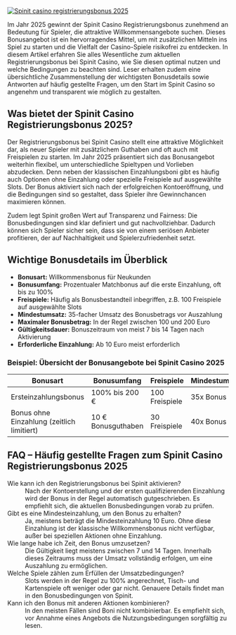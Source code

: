 [![Spinit casino registrierungsbonus 2025](https://123-caf.pages.dev/gitsignup.png)](https://vrmoo.ru/Bt82HjjY)

<p>Im Jahr 2025 gewinnt der Spinit Casino Registrierungsbonus zunehmend an Bedeutung für Spieler, die attraktive Willkommensangebote suchen. Dieses Bonusangebot ist ein hervorragendes Mittel, um mit zusätzlichen Mitteln ins Spiel zu starten und die Vielfalt der Casino-Spiele risikofrei zu entdecken. In diesem Artikel erfahren Sie alles Wesentliche zum aktuellen Registrierungsbonus bei Spinit Casino, wie Sie diesen optimal nutzen und welche Bedingungen zu beachten sind. Leser erhalten zudem eine übersichtliche Zusammenstellung der wichtigsten Bonusdetails sowie Antworten auf häufig gestellte Fragen, um den Start im Spinit Casino so angenehm und transparent wie möglich zu gestalten.</p>  <h2>Was bietet der Spinit Casino Registrierungsbonus 2025?</h2> <p>Der Registrierungsbonus bei Spinit Casino stellt eine attraktive Möglichkeit dar, als neuer Spieler mit zusätzlichem Guthaben und oft auch mit Freispielen zu starten. Im Jahr 2025 präsentiert sich das Bonusangebot weiterhin flexibel, um unterschiedliche Spieltypen und Vorlieben abzudecken. Denn neben der klassischen Einzahlungsboni gibt es häufig auch Optionen ohne Einzahlung oder spezielle Freispiele auf ausgewählte Slots. Der Bonus aktiviert sich nach der erfolgreichen Kontoeröffnung, und die Bedingungen sind so gestaltet, dass Spieler ihre Gewinnchancen maximieren können.</p> <p>Zudem legt Spinit großen Wert auf Transparenz und Fairness: Die Bonusbedingungen sind klar definiert und gut nachvollziehbar. Dadurch können sich Spieler sicher sein, dass sie von einem seriösen Anbieter profitieren, der auf Nachhaltigkeit und Spielerzufriedenheit setzt.</p>  <h2>Wichtige Bonusdetails im Überblick</h2> <ul>   <li><strong>Bonusart:</strong> Willkommensbonus für Neukunden</li>   <li><strong>Bonusumfang:</strong> Prozentualer Matchbonus auf die erste Einzahlung, oft bis zu 100%</li>   <li><strong>Freispiele:</strong> Häufig als Bonusbestandteil inbegriffen, z.B. 100 Freispiele auf ausgewählte Slots</li>   <li><strong>Mindestumsatz:</strong> 35-facher Umsatz des Bonusbetrags vor Auszahlung</li>   <li><strong>Maximaler Bonusbetrag:</strong> In der Regel zwischen 100 und 200 Euro</li>   <li><strong>Gültigkeitsdauer:</strong> Bonuszeitraum von meist 7 bis 14 Tagen nach Aktivierung</li>   <li><strong>Erforderliche Einzahlung:</strong> Ab 10 Euro meist erforderlich</li> </ul>  <h3>Beispiel: Übersicht der Bonusangebote bei Spinit Casino 2025</h3> <table>   <thead>     <tr>       <th>Bonusart</th>       <th>Bonusumfang</th>       <th>Freispiele</th>       <th>Mindestumsatz</th>       <th>Gültigkeit</th>     </tr>   </thead>   <tbody>     <tr>       <td>Ersteinzahlungsbonus</td>       <td>100% bis 200 €</td>       <td>100 Freispiele</td>       <td>35x Bonus</td>       <td>14 Tage</td>     </tr>     <tr>       <td>Bonus ohne Einzahlung (zeitlich limitiert)</td>       <td>10 € Bonusguthaben</td>       <td>30 Freispiele</td>       <td>40x Bonus</td>       <td>7 Tage</td>     </tr>   </tbody> </table>  <h2>FAQ – Häufig gestellte Fragen zum Spinit Casino Registrierungsbonus 2025</h2> <dl>   <dt>Wie kann ich den Registrierungsbonus bei Spinit aktivieren?</dt>   <dd>Nach der Kontoerstellung und der ersten qualifizierenden Einzahlung wird der Bonus in der Regel automatisch gutgeschrieben. Es empfiehlt sich, die aktuellen Bonusbedingungen vorab zu prüfen.</dd>    <dt>Gibt es eine Mindesteinzahlung, um den Bonus zu erhalten?</dt>   <dd>Ja, meistens beträgt die Mindesteinzahlung 10 Euro. Ohne diese Einzahlung ist der klassische Willkommensbonus nicht verfügbar, außer bei speziellen Aktionen ohne Einzahlung.</dd>    <dt>Wie lange habe ich Zeit, den Bonus umzusetzen?</dt>   <dd>Die Gültigkeit liegt meistens zwischen 7 und 14 Tagen. Innerhalb dieses Zeitraums muss der Umsatz vollständig erfolgen, um eine Auszahlung zu ermöglichen.</dd>    <dt>Welche Spiele zählen zum Erfüllen der Umsatzbedingungen?</dt>   <dd>Slots werden in der Regel zu 100% angerechnet, Tisch- und Kartenspiele oft weniger oder gar nicht. Genauere Details findet man in den Bonusbedingungen von Spinit.</dd>    <dt>Kann ich den Bonus mit anderen Aktionen kombinieren?</dt>   <dd>In den meisten Fällen sind Boni nicht kombinierbar. Es empfiehlt sich, vor Annahme eines Angebots die Nutzungsbedingungen sorgfältig zu lesen.</dd> </dl>